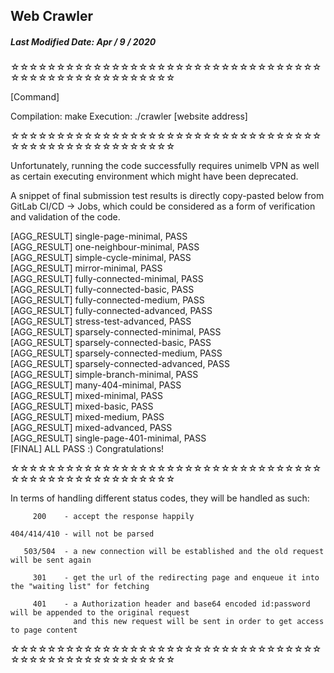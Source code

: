 ## Web Crawler ##
##### Last Modified Date: Apr / 9 / 2020 #####
☆☆☆☆☆☆☆☆☆☆☆☆☆☆☆☆☆☆☆☆☆☆☆☆☆☆☆☆☆☆☆☆☆☆☆☆☆☆☆☆☆☆☆☆☆☆☆☆☆☆☆☆

[Command]

Compilation: make
Execution:   ./crawler [website address]

☆☆☆☆☆☆☆☆☆☆☆☆☆☆☆☆☆☆☆☆☆☆☆☆☆☆☆☆☆☆☆☆☆☆☆☆☆☆☆☆☆☆☆☆☆☆☆☆☆☆☆☆

Unfortunately, running the code successfully requires unimelb VPN
as well as certain executing environment which might have been deprecated.

A snippet of final submission test results is directly copy-pasted
below from GitLab CI/CD -> Jobs, which could be considered as a form
of verification and validation of the code.

[AGG_RESULT] single-page-minimal, PASS<br>
[AGG_RESULT] one-neighbour-minimal, PASS<br>
[AGG_RESULT] simple-cycle-minimal, PASS<br>
[AGG_RESULT] mirror-minimal, PASS<br>
[AGG_RESULT] fully-connected-minimal, PASS<br>
[AGG_RESULT] fully-connected-basic, PASS<br>
[AGG_RESULT] fully-connected-medium, PASS<br>
[AGG_RESULT] fully-connected-advanced, PASS<br>
[AGG_RESULT] stress-test-advanced, PASS<br>
[AGG_RESULT] sparsely-connected-minimal, PASS<br>
[AGG_RESULT] sparsely-connected-basic, PASS<br>
[AGG_RESULT] sparsely-connected-medium, PASS<br>
[AGG_RESULT] sparsely-connected-advanced, PASS<br>
[AGG_RESULT] simple-branch-minimal, PASS<br>
[AGG_RESULT] many-404-minimal, PASS<br>
[AGG_RESULT] mixed-minimal, PASS<br>
[AGG_RESULT] mixed-basic, PASS<br>
[AGG_RESULT] mixed-medium, PASS<br>
[AGG_RESULT] mixed-advanced, PASS<br>
[AGG_RESULT] single-page-401-minimal, PASS<br>
[FINAL] ALL PASS :) Congratulations!

☆☆☆☆☆☆☆☆☆☆☆☆☆☆☆☆☆☆☆☆☆☆☆☆☆☆☆☆☆☆☆☆☆☆☆☆☆☆☆☆☆☆☆☆☆☆☆☆☆☆☆☆

In terms of handling different status codes, they will be handled as such:

         200    - accept the response happily

    404/414/410 - will not be parsed

       503/504  - a new connection will be established and the old request will be sent again

         301    - get the url of the redirecting page and enqueue it into the "waiting list" for fetching

         401    - a Authorization header and base64 encoded id:password will be appended to the original request
                  and this new request will be sent in order to get access to page content

☆☆☆☆☆☆☆☆☆☆☆☆☆☆☆☆☆☆☆☆☆☆☆☆☆☆☆☆☆☆☆☆☆☆☆☆☆☆☆☆☆☆☆☆☆☆☆☆☆☆☆☆
